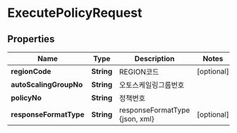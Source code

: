 
# ExecutePolicyRequest

## Properties
Name | Type | Description | Notes
------------ | ------------- | ------------- | -------------
**regionCode** | **String** | REGION코드 |  [optional]
**autoScalingGroupNo** | **String** | 오토스케일링그룹번호 | 
**policyNo** | **String** | 정책번호 | 
**responseFormatType** | **String** | responseFormatType {json, xml} |  [optional]




